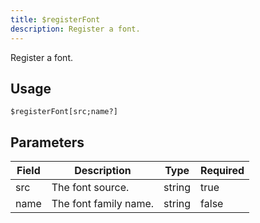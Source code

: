 ```yaml
---
title: $registerFont
description: Register a font.
---
```


Register a font.

## Usage

```
$registerFont[src;name?]
```

## Parameters

| Field | Description           | Type   | Required |
| ----- | --------------------- | ------ | -------- |
| src   | The font source.      | string | true     |
| name  | The font family name. | string | false    |
